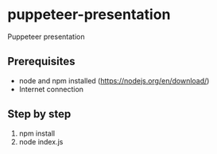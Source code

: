 # puppeteer-presentation
Puppeteer presentation

## Prerequisites
* node and npm installed (https://nodejs.org/en/download/)
* Internet connection


## Step by step
1. npm install
2. node index.js

